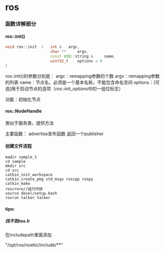 # ros

### 函数详解部分

#### ros::init()

```c++
void ros::init	(	int & 	argc,
					char ** 	argv,
					const std::string & 	name,
					uint32_t 	options = 0 
)		
```

ros::init()的参数分别是：
 argc：remapping参数的个数
 argv：remapping参数的列表
 name：节点名，必须是一个基本名称，不能包含命名空间
 options：[可选]用于启动节点的选项（ros::init_options中的一组位标志）

功能：初始化节点

#### **ros::NodeHandle**

类似于服务类，提供方法

主要函数：
advertise发布函数 返回一个publisher



#### 创建文件流程

```shell
madir sample_1
cd sample
mkdir src
cd src
catkin_init_workspace
catkin_create_pkg std_msgs roscpp rospy
catkin_make
roscrore//运行内核
source devel/setup.bash
rosrun talker talker
```



#### tips:

##### 找不到ros.h

在includepath里面添加

"/opt/ros/noetic/include/**"

